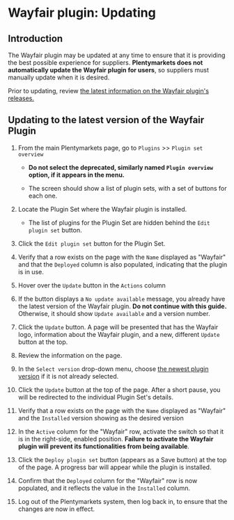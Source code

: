 # Wayfair plugin: Updating

## Introduction
The Wayfair plugin may be updated at any time to ensure that it is providing the best possible experience for suppliers. **Plentymarkets does not automatically update the Wayfair plugin for users**, so suppliers must manually update when it is desired.

Prior to updating, review [the latest information on the Wayfair plugin's releases.](https://github.com/wayfair-contribs/plentymarkets-plugin/releases)

## Updating to the latest version of the Wayfair Plugin
1. From the main Plentymarkets page, go to `Plugins` >> `Plugin set overview`
    * **Do not select the deprecated, similarly named `Plugin overview` option, if it appears in the menu.**

    * The screen should show a list of plugin sets, with a set of buttons for each one.

2. Locate the Plugin Set where the Wayfair plugin is installed.

    * The list of plugins for the Plugin Set are hidden behind the `Edit plugin set` button.

3. Click the `Edit plugin set` button for the Plugin Set.

4. Verify that a row exists on the page with the `Name` displayed as "Wayfair" and that the `Deployed` column is also populated, indicating that the plugin is in use.

5. Hover over the `Update` button in the `Actions` column

5. If the button displays a `No update available` message, you already have the latest version of the Wayfair plugin. **Do not continue with this guide.** Otherwise, it should show `Update available` and a version number.

6. Click the `Update` button. A page will be presented that has the Wayfair logo, information about the Wayfair plugin, and a new, different `Update` button at the top.

7. Review the information on the page.

9. In the `Select version` drop-down menu, choose [the newest plugin version](https://github.com/wayfair-contribs/plentymarkets-plugin/releases) if it is not already selected.

10. Click the `Update` button at the top of the page. After a short pause, you will be redirected to the individual Plugin Set's details.

11. Verify that a row exists on the page with the `Name` displayed as "Wayfair" and the `Installed` version showing as the desired version

12. In the `Active` column for the "Wayfair" row, activate the switch so that it is in the right-side, enabled position. **Failure to activate the Wayfair plugin will prevent its functionalities from being available**.

13. Click the `Deploy plugin set` button (appears as a Save button) at the top of the page. A progress bar will appear while the plugin is installed.

14. Confirm that the `Deployed` column for the "Wayfair" row is now populated, and it reflects the value in the `Installed` column.

15. Log out of the Plentymarkets system, then log back in, to ensure that the changes are now in effect.
